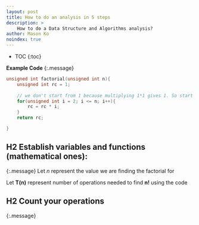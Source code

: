 ```yaml
---
layout: post
title: How to do an analysis in 5 steps
description: >
    How to do a Data Structure and Algorithms analysis?
author: Mason Ko
noindex: true
---
```

<!-- mk_log: "I'm writing this document manully, not by command or anything -->

* TOC
{:toc}

**Example Code**
{:.message}

~~~cpp
unsigned int factorial(unsigned int n){
    unsigned int rc = 1;
    
    // we don't start from 1 because multiplying 1*1 gives 1. So start from 2
    for(unsigned int i = 2; i <= n; i++){
        rc = rc * i;
    }
    return rc;

}
~~~



## H2 Establish variables and functions (mathematical ones):
{:.message}
Let *n* represent the value we are finding the factorial for

Let **T(n)** represent number of operations needed to find **n!** using the code

## H2 Count your operations
{:.message}


